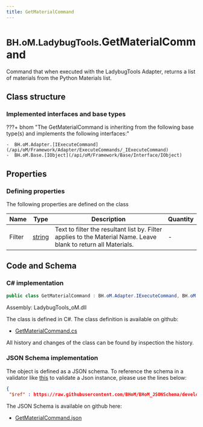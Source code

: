 ```yaml
---
title: GetMaterialCommand
---
```


# <small>BH.oM.LadybugTools.</small>**GetMaterialCommand**

Command that when executed with the LadybugTools Adapter, returns a list of materials from the Python Materials list.

## Class structure

### Implemented interfaces and base types

???+ bhom "The GetMaterialCommand is inheriting from the following base type(s) and implements the following interfaces:"

    -  BH.oM.Adapter.[IExecuteCommand](/api/oM/Framework/Adapter/ExecuteCommands/_IExecuteCommand)
    -  BH.oM.Base.[IObject](/api/oM/Framework/Base/Interface/IObject)


## Properties



### Defining properties

The following properties are defined on the class

| Name             | Type             | Description      | Quantity         |
|------------------|------------------|------------------|------------------|
| Filter | [string](https://learn.microsoft.com/en-us/dotnet/api/System.String?view=netstandard-2.0) | Text to filter the resultant list by. Filter applies to the Material Name. Leave blank to return all Materials. | - |


## Code and Schema

### C# implementation

``` C# title="C#"
public class GetMaterialCommand : BH.oM.Adapter.IExecuteCommand, BH.oM.Base.IObject
```

Assembly: LadybugTools_oM.dll

The class is defined in C#. The class definition is available on github:

- [GetMaterialCommand.cs](https://github.com/BHoM/LadybugTools_Toolkit/blob/develop/LadybugTools_oM/ExecuteCommands\GetMaterialCommand.cs)

All history and changes of the class can be found by inspection the history.
### JSON Schema implementation

The object is defined as a JSON schema. To reference the schema in a validator like [this](https://www.jsonschemavalidator.net/) to validate a Json instance, please use the lines below:

``` json title="JSON Schema"
{
 "$ref" : https://raw.githubusercontent.com/BHoM/BHoM_JSONSchema/develop/LadybugTools_oM/GetMaterialCommand.json}
```

The JSON Schema is available on github here:

- [GetMaterialCommand.json](https://github.com/BHoM/BHoM_JSONSchema/blob/develop/LadybugTools_oM/GetMaterialCommand.json)
